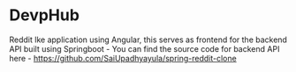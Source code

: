 # DevpHub
Reddit lke application using Angular, this serves as frontend for the backend API built using Springboot - You can find the source code for backend API here - https://github.com/SaiUpadhyayula/spring-reddit-clone
